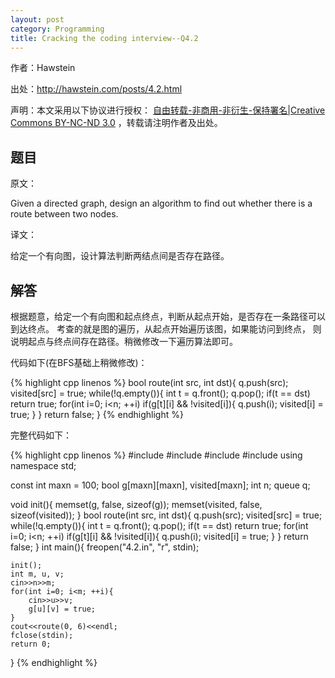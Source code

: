 ```yaml
---
layout: post
category: Programming
title: Cracking the coding interview--Q4.2
---
```


作者：Hawstein

出处：<http://hawstein.com/posts/4.2.html>

声明：本文采用以下协议进行授权：
[自由转载-非商用-非衍生-保持署名|Creative Commons BY-NC-ND 3.0](http://creativecommons.org/licenses/by-nc-nd/3.0/deed.zh)
，转载请注明作者及出处。

## 题目

原文：

Given a directed graph, design an algorithm to find out whether there 
is a route between two nodes.

译文：

给定一个有向图，设计算法判断两结点间是否存在路径。

## 解答

根据题意，给定一个有向图和起点终点，判断从起点开始，是否存在一条路径可以到达终点。
考查的就是图的遍历，从起点开始遍历该图，如果能访问到终点，
则说明起点与终点间存在路径。稍微修改一下遍历算法即可。

代码如下(在BFS基础上稍微修改)：
	
{% highlight cpp linenos %}
bool route(int src, int dst){
	q.push(src);
	visited[src] = true;
	while(!q.empty()){
		int t = q.front();
		q.pop();
		if(t == dst) return true;
		for(int i=0; i<n; ++i)
			if(g[t][i] && !visited[i]){
				q.push(i);
				visited[i] = true;
			}
	}
	return false;
}
{% endhighlight %}

完整代码如下：

{% highlight cpp linenos %}
#include <iostream>
#include <queue>
#include <cstring>
#include <cstdio>
using namespace std;

const int maxn = 100;
bool g[maxn][maxn], visited[maxn];
int n;
queue<int> q;

void init(){
	memset(g, false, sizeof(g));
	memset(visited, false, sizeof(visited));
}
bool route(int src, int dst){
	q.push(src);
	visited[src] = true;
	while(!q.empty()){
		int t = q.front();
		q.pop();
		if(t == dst) return true;
		for(int i=0; i<n; ++i)
			if(g[t][i] && !visited[i]){
				q.push(i);
				visited[i] = true;
			}
	}
	return false;
}
int main(){
	freopen("4.2.in", "r", stdin);

	init();
	int m, u, v;
	cin>>n>>m;
	for(int i=0; i<m; ++i){
		cin>>u>>v;
		g[u][v] = true;
	}
	cout<<route(0, 6)<<endl;
	fclose(stdin);
	return 0;
}
{% endhighlight %}
